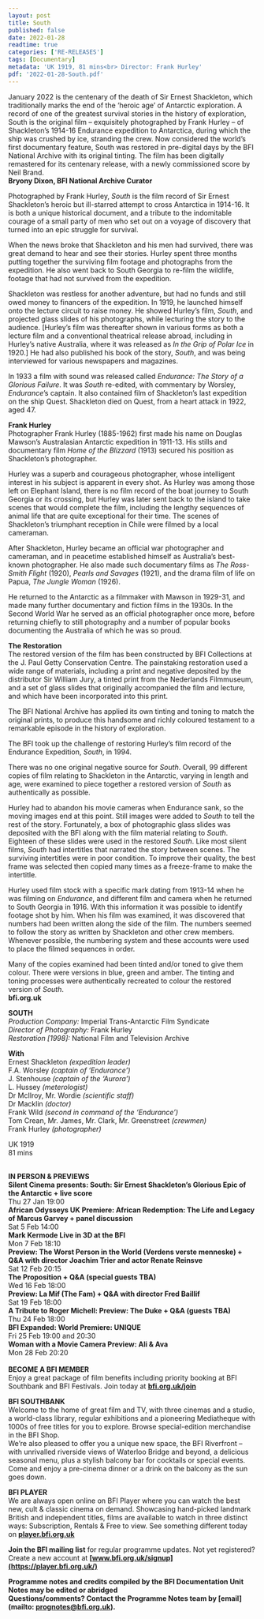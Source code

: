 ```yaml
---
layout: post
title: South 
published: false
date: 2022-01-28
readtime: true
categories: ['RE-RELEASES']
tags: [Documentary]
metadata: 'UK 1919, 81 mins<br> Director: Frank Hurley'
pdf: '2022-01-28-South.pdf'
---
```


January 2022 is the centenary of the death of Sir Ernest Shackleton, which traditionally marks the end of the ‘heroic age’ of Antarctic exploration. A record of one of the greatest survival stories in the history of exploration, South is the original film – exquisitely photographed by Frank Hurley – of Shackleton’s 1914-16 Endurance expedition to Antarctica, during which the ship was crushed by ice, stranding the crew. Now considered the world’s first documentary feature, South was restored in pre-digital days by the BFI National Archive with its original tinting. The film has been digitally remastered for its centenary release, with a newly commissioned score by Neil Brand.<br>
**Bryony Dixon, BFI National Archive Curator**

Photographed by Frank Hurley, _South_ is the film record of Sir Ernest Shackleton’s heroic but ill-starred attempt to cross Antarctica in 1914-16. It is both a unique historical document, and a tribute to the indomitable courage of a small party of men who set out on a voyage of discovery that turned into an epic struggle for survival.

When the news broke that Shackleton and his men had survived, there was great demand to hear and see their stories. Hurley spent three months putting together the surviving film footage and photographs from the expedition. He also went back to South Georgia to re-film the wildlife, footage that had not survived from the expedition.

Shackleton was restless for another adventure, but had no funds and still owed money to financers of the expedition. In 1919, he launched himself onto the lecture circuit to raise money. He showed Hurley’s film, _South_, and projected glass slides of his photographs, while lecturing the story to the audience. [Hurley’s film was thereafter shown in various forms as both a lecture film and a conventional theatrical release abroad, including in Hurley’s native Australia, where it was released as _In the Grip of Polar Ice_ in 1920.] He had also published his book of the story, _South_, and was being interviewed for various newspapers and magazines.

In 1933 a film with sound was released called _Endurance: The Story of a Glorious Failure_. It was _South_ re-edited, with commentary by Worsley, _Endurance_’s captain. It also contained film of Shackleton’s last expedition on the ship Quest. Shackleton died on Quest, from a heart attack in 1922,  aged 47.

**Frank Hurley**<br>
Photographer Frank Hurley (1885-1962) first made his name on Douglas Mawson’s Australasian Antarctic expedition in 1911-13. His stills and documentary film _Home of the Blizzard_ (1913) secured his position as Shackleton’s photographer.

Hurley was a superb and courageous photographer, whose intelligent interest in his subject is apparent in every shot. As Hurley was among those left on Elephant Island, there is no film record of the boat journey to South Georgia or its crossing, but Hurley was later sent back to the island to take scenes that would complete the film, including the lengthy sequences of animal life that are quite exceptional for their time. The scenes of Shackleton’s triumphant reception in Chile were filmed by a local cameraman.

After Shackleton, Hurley became an official war photographer and cameraman, and in peacetime established himself as Australia’s best-known photographer. He also made such documentary films as _The Ross-Smith Flight_ (1920), _Pearls and Savages_ (1921), and the drama film of life on Papua, _The Jungle Woman_ (1926).

He returned to the Antarctic as a filmmaker with Mawson in 1929-31, and made many further documentary and fiction films in the 1930s. In the Second World War he served as an official photographer once more, before returning chiefly to still photography and a number of popular books documenting the Australia of which he was so proud.

**The Restoration**<br>
The restored version of the film has been constructed by BFI Collections at the J. Paul Getty Conservation Centre. The painstaking restoration used a wide range of materials, including a print and negative deposited by the distributor Sir William Jury, a tinted print from the Nederlands Filmmuseum, and a set of glass slides that originally accompanied the film and lecture, and which have been incorporated into this print.

The BFI National Archive has applied its own tinting and toning to match the original prints, to produce this handsome and richly coloured testament to a remarkable episode in the history of exploration.

The BFI  took up the challenge of restoring Hurley’s film record of the Endurance Expedition, _South_, in 1994.

There was no one original negative source for _South_. Overall, 99 different copies of film relating to Shackleton in the Antarctic, varying in length and age, were examined to piece together a restored version of _South_ as authentically as possible.

Hurley had to abandon his movie cameras when Endurance sank, so the moving images end at this point. Still images were added to _South_ to tell the rest of the story. Fortunately, a box of photographic glass slides was deposited with the BFI  along with the film material relating to _South_. Eighteen of these slides were used in the restored _South_. Like most silent films, _South_ had intertitles that narrated the story between scenes. The surviving intertitles were in poor condition. To improve their quality, the best frame was selected then copied many times as a freeze-frame to make the intertitle.

Hurley used film stock with a specific mark dating from 1913-14 when he was filming on _Endurance_, and different film and camera when he returned to South Georgia in 1916. With this information it was possible to identify footage shot by him. When his film was examined, it was discovered that numbers had been written along the side of the film. The numbers seemed to follow the story as written by Shackleton and other crew members. Whenever possible, the numbering system and these accounts were used to place the filmed sequences in order.

Many of the copies examined had been tinted and/or toned to give them colour. There were versions in blue, green and amber. The tinting and toning processes were authentically recreated to colour the restored version of _South_.<br>
**bfi.org.uk**<br>

**SOUTH**<br>
_Production Company:_ Imperial Trans-Antarctic Film Syndicate  
_Director of Photography:_ Frank Hurley  
_Restoration [1998]:_ National Film and Television Archive<br>

**With**<br>
Ernest Shackleton _(expedition leader)_  
F.A. Worsley _(captain of ‘Endurance’)_  
J. Stenhouse _(captain of the ‘Aurora’)_  
L. Hussey _(meterologist)_  
Dr McIlroy, Mr. Wordie _(scientific staff)_  
Dr Macklin _(doctor)_  
Frank Wild _(second in command of the ‘Endurance’)_  
Tom Crean, Mr. James, Mr. Clark, Mr. Greenstreet _(crewmen)_  
Frank Hurley _(photographer)_<br>

UK 1919<br>
81 mins<br>
<br>

**IN PERSON & PREVIEWS**<br>
**Silent Cinema presents: South: Sir Ernest Shackleton’s Glorious Epic of the Antarctic + live score**<br>
Thu 27 Jan 19:00<br>
**African Odysseys UK Premiere: African Redemption: The Life and Legacy of Marcus Garvey + panel discussion**<br>
Sat 5 Feb 14:00<br>
**Mark Kermode Live in 3D at the BFI**<br>
Mon 7 Feb 18:10<br>
**Preview: The Worst Person in the World (Verdens verste menneske) + Q&A with director Joachim Trier and actor Renate Reinsve**<br>
Sat 12 Feb 20:15<br>
**The Proposition + Q&A (special guests TBA)**<br>
Wed 16 Feb 18:00<br>
**Preview: La Mif (The Fam) + Q&A with director Fred Baillif**<br>
Sat 19 Feb 18:00<br>
**A Tribute to Roger Michell: Preview: The Duke + Q&A (guests TBA)**<br>
Thu 24 Feb 18:00<br>
**BFI Expanded: World Premiere: UNIQUE**<br>
Fri 25 Feb 19:00 and 20:30<br>
**Woman with a Movie Camera Preview: Ali & Ava**<br>
Mon 28 Feb 20:20<br>
<br>
**BECOME A BFI MEMBER**<br>
Enjoy a great package of film benefits including priority booking at BFI Southbank and BFI Festivals. Join today at **[bfi.org.uk/join](https://www.bfi.org.uk/become-bfi-member)**

**BFI SOUTHBANK**<br>
Welcome to the home of great film and TV, with three cinemas and a studio, a world-class library, regular exhibitions and a pioneering Mediatheque with 1000s of free titles for you to explore. Browse special-edition merchandise in the BFI Shop.<br>
We’re also pleased to offer you a unique new space, the BFI Riverfront – with unrivalled riverside views of Waterloo Bridge and beyond, a delicious seasonal menu, plus a stylish balcony bar for cocktails or special events. Come and enjoy a pre-cinema dinner or a drink on the balcony as the sun goes down.

**BFI PLAYER**<br>
We are always open online on BFI Player where you can watch the best new, cult & classic cinema on demand. Showcasing hand-picked landmark British and independent titles, films are available to watch in three distinct ways: Subscription, Rentals & Free to view. See something different today on **[player.bfi.org.uk](https://player.bfi.org.uk/)**

**Join the BFI mailing list** for regular programme updates. Not yet registered? Create a new account at **[www.bfi.org.uk/signup](https://player.bfi.org.uk/)**

**Programme notes and credits compiled by the BFI Documentation Unit  
Notes may be edited or abridged  
Questions/comments? Contact the Programme Notes team by [email](mailto: prognotes@bfi.org.uk).**
